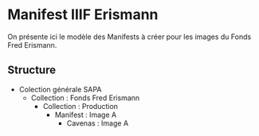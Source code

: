 # Manifest IIIF Erismann
On présente ici le modèle des Manifests à créer pour les images du Fonds Fred Erismann.
## Structure
- Colection générale SAPA
  - Collection : Fonds Fred Erismann
    - Collection : Production
      - Manifest : Image A
        - Cavenas : Image A
